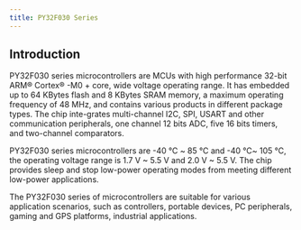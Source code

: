 ```yaml
---
title: PY32F030 Series
---
```


## Introduction

PY32F030 series microcontrollers are MCUs with high performance 32-bit ARM® Cortex® -M0 + core, wide voltage operating range. It has embedded up to 64 KBytes flash and 8 KBytes SRAM memory, a maximum operating frequency of 48 MHz, and contains various products in different package types. The chip inte-grates multi-channel I2C, SPI, USART and other communication peripherals, one channel 12 bits ADC, five 16 bits timers, and two-channel comparators.

PY32F030 series microcontrollers are -40 ℃ ~ 85 ℃ and -40 ℃~ 105 ℃, the operating voltage range is 1.7 V ~ 5.5 V and 2.0 V ~ 5.5 V. The chip provides sleep and stop low-power operating modes from meeting different low-power applications.

The PY32F030 series of microcontrollers are suitable for various application scenarios, such as controllers, portable devices, PC peripherals, gaming and GPS platforms, industrial applications.

<!-- @include: ../../../data/markdown/PY32F030/en.md -->

